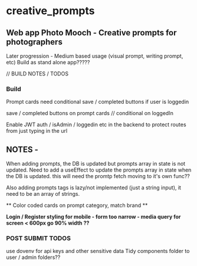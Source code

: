 # creative_prompts

## Web app Photo Mooch - Creative prompts for photographers

Later progression - Medium based usage (visual prompt, writing prompt, etc)
Build as stand alone app?????

// BUILD NOTES / TODOS

### Build

Prompt cards need conditional save / completed buttons if user is loggedin

save / completed buttons on prompt cards // conditional on loggedIn

Enable JWT auth / isAdmin / loggedin etc in the backend to protect routes from just typing in the url

## NOTES -

When adding prompts, the DB is updated but prompts array in state is not updated. Need to add a useEffect to update the prompts array in state when the DB is updated. this will need the promtp fetch moving to it's own func??

Also adding prompts tags is lazy/not implemented (just a string input), it need to be an array of strings.

** Color coded cards on prompt category, match brand **

**Login / Register styling for mobile - form too narrow - media query for screen < 600px go 90% width ??**

### POST SUBMIT TODOS

use dovenv for api keys and other sensitive data
Tidy components folder to user / admin folders??

